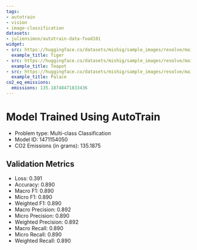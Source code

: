 ```yaml
---
tags:
- autotrain
- vision
- image-classification
datasets:
- juliensimon/autotrain-data-food101
widget:
- src: https://huggingface.co/datasets/mishig/sample_images/resolve/main/tiger.jpg
  example_title: Tiger
- src: https://huggingface.co/datasets/mishig/sample_images/resolve/main/teapot.jpg
  example_title: Teapot
- src: https://huggingface.co/datasets/mishig/sample_images/resolve/main/palace.jpg
  example_title: Palace
co2_eq_emissions:
  emissions: 135.18748471833436
---
```


# Model Trained Using AutoTrain

- Problem type: Multi-class Classification
- Model ID: 1471154050
- CO2 Emissions (in grams): 135.1875

## Validation Metrics

- Loss: 0.391
- Accuracy: 0.890
- Macro F1: 0.890
- Micro F1: 0.890
- Weighted F1: 0.890
- Macro Precision: 0.892
- Micro Precision: 0.890
- Weighted Precision: 0.892
- Macro Recall: 0.890
- Micro Recall: 0.890
- Weighted Recall: 0.890